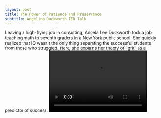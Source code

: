 ```yaml
---
layout: post
title: The Power of Patience and Preservance
subtitle: Angelina Duckworth TED Talk
---
```



Leaving a high-flying job in consulting, Angela Lee Duckworth took a job teaching math to seventh graders in a New York public school. 
She quickly realized that IQ wasn't the only thing separating the successful students from those who struggled. Here, she explains her 
theory of "grit" as a predictor of success.
<video width="320" height="200" controls preload> 
    <source src="video.mp4"></source> 
    <source src="video.webm"></source> 
</video>
